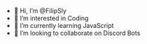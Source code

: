 - 👋 Hi, I’m @FilipSly
- 👀 I’m interested in Coding
- 🌱 I’m currently learning JavaScript
- 💞️ I’m looking to collaborate on Discord Bots
